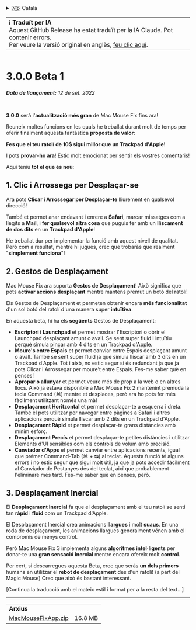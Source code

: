 <details>
<summary>🇦🇩 Català</summary>

[🇬🇧 English (GitHub)](https://github.com/noah-nuebling/mac-mouse-fix/releases/tag/3.0.0-Beta-1.1)\
**🇦🇩 Català**\
[🇩🇪 Deutsch](https://redirect.macmousefix.com/?target=mmf-release&tag=3.0.0-Beta-1.1&locale=de)\
[🇪🇸 Español](https://redirect.macmousefix.com/?target=mmf-release&tag=3.0.0-Beta-1.1&locale=es)\
[🇫🇷 Français](https://redirect.macmousefix.com/?target=mmf-release&tag=3.0.0-Beta-1.1&locale=fr)\
[🇮🇩 Indonesia](https://redirect.macmousefix.com/?target=mmf-release&tag=3.0.0-Beta-1.1&locale=id)\
[🇮🇹 Italiano](https://redirect.macmousefix.com/?target=mmf-release&tag=3.0.0-Beta-1.1&locale=it)\
[🇭🇺 Magyar](https://redirect.macmousefix.com/?target=mmf-release&tag=3.0.0-Beta-1.1&locale=hu)\
[🇳🇱 Nederlands](https://redirect.macmousefix.com/?target=mmf-release&tag=3.0.0-Beta-1.1&locale=nl)\
[🇵🇱 Polski](https://redirect.macmousefix.com/?target=mmf-release&tag=3.0.0-Beta-1.1&locale=pl)\
[🇧🇷 Português (Brasil)](https://redirect.macmousefix.com/?target=mmf-release&tag=3.0.0-Beta-1.1&locale=pt-BR)\
[🇵🇹 Português (Portugal)](https://redirect.macmousefix.com/?target=mmf-release&tag=3.0.0-Beta-1.1&locale=pt-PT)\
[🇷🇴 Română](https://redirect.macmousefix.com/?target=mmf-release&tag=3.0.0-Beta-1.1&locale=ro)\
[🇸🇪 Svenska](https://redirect.macmousefix.com/?target=mmf-release&tag=3.0.0-Beta-1.1&locale=sv)\
[🇻🇳 Tiếng Việt](https://redirect.macmousefix.com/?target=mmf-release&tag=3.0.0-Beta-1.1&locale=vi)\
[🇹🇷 Türkçe](https://redirect.macmousefix.com/?target=mmf-release&tag=3.0.0-Beta-1.1&locale=tr)\
[🇨🇿 Čeština](https://redirect.macmousefix.com/?target=mmf-release&tag=3.0.0-Beta-1.1&locale=cs)\
[🇬🇷 Ελληνικά](https://redirect.macmousefix.com/?target=mmf-release&tag=3.0.0-Beta-1.1&locale=el)\
[🇷🇺 Русский](https://redirect.macmousefix.com/?target=mmf-release&tag=3.0.0-Beta-1.1&locale=ru)\
[🇺🇦 Українська](https://redirect.macmousefix.com/?target=mmf-release&tag=3.0.0-Beta-1.1&locale=uk)\
[🇮🇱 עברית](https://redirect.macmousefix.com/?target=mmf-release&tag=3.0.0-Beta-1.1&locale=he)\
[🇸🇦 العربية](https://redirect.macmousefix.com/?target=mmf-release&tag=3.0.0-Beta-1.1&locale=ar)\
[🇮🇳 हिन्दी](https://redirect.macmousefix.com/?target=mmf-release&tag=3.0.0-Beta-1.1&locale=hi)\
[🇹🇭 ไทย](https://redirect.macmousefix.com/?target=mmf-release&tag=3.0.0-Beta-1.1&locale=th)\
[🇨🇳 中文 (简体)](https://redirect.macmousefix.com/?target=mmf-release&tag=3.0.0-Beta-1.1&locale=zh-Hans)\
[🇨🇳 中文 (繁體)](https://redirect.macmousefix.com/?target=mmf-release&tag=3.0.0-Beta-1.1&locale=zh-Hant)\
[🇭🇰 中文（香港)](https://redirect.macmousefix.com/?target=mmf-release&tag=3.0.0-Beta-1.1&locale=zh-HK)\
[🇯🇵 日本語](https://redirect.macmousefix.com/?target=mmf-release&tag=3.0.0-Beta-1.1&locale=ja)\
[🇰🇷 한국어](https://redirect.macmousefix.com/?target=mmf-release&tag=3.0.0-Beta-1.1&locale=ko)\
[Help translate Mac Mouse Fix to different languages!](https://github.com/noah-nuebling/mac-mouse-fix/discussions/731)
</details>
<table align=><td>
<b>ℹ️ Traduït per IA</b><br>
Aquest GitHub Release ha estat traduït per la IA Claude. Pot contenir errors.<br>
Per veure la versió original en anglès, <a href="https://github.com/noah-nuebling/mac-mouse-fix/releases/tag/3.0.0-Beta-1.1">feu clic aquí</a>.
</td></table>

<table></table>

# 3.0.0 Beta 1
***Data de llançament:** 12 de set. 2022*

<br>

**3.0.0** serà l'**actualització més gran** de Mac Mouse Fix fins ara!

Reuneix moltes funcions en les quals he treballat durant molt de temps per oferir finalment aquesta fantàstica **proposta de valor**:

**Fes que el teu ratolí de 10$ sigui millor que un Trackpad d'Apple!**

I pots **provar-ho ara**! Estic molt emocionat per sentir els vostres comentaris!

Aquí teniu **tot el que és nou**:

## 1. Clic i Arrossega per Desplaçar-se

Ara pots **Clicar i Arrossegar per Desplaçar-te** lliurement en qualsevol direcció!

També et permet anar endavant i enrere a **Safari**, marcar missatges com a llegits a **Mail**, i **fer qualsevol altra cosa** que puguis fer amb un **lliscament de dos dits** en un **Trackpad d'Apple**!

He treballat dur per implementar la funció amb aquest nivell de qualitat. Però com a resultat, mentre hi jugues, crec que trobaràs que realment "**simplement funciona**"!

## 2. Gestos de Desplaçament

Mac Mouse Fix ara suporta **Gestos de Desplaçament**!
Això significa que pots **activar accions** **desplaçant** mentre mantens premut un botó del ratolí!

Els Gestos de Desplaçament et permeten obtenir encara **més funcionalitat** d'un sol botó del ratolí d'una manera super **intuïtiva**.

En aquesta beta, hi ha els **següents** Gestos de Desplaçament:

  - **Escriptori i Launchpad** et permet mostrar l'Escriptori o obrir el Launchpad desplaçant amunt o avall. Se sent super fluid i intuïtiu perquè simula pinçar amb 4 dits en un Trackpad d'Apple.
  - **Moure's entre Espais** et permet canviar entre Espais desplaçant amunt o avall. També se sent super fluid ja que simula lliscar amb 3 dits en un Trackpad d'Apple. Tot i això, no estic segur si és redundant ja que ja pots Clicar i Arrossegar per moure't entre Espais. Fes-me saber què en penses!
  - **Apropar o allunyar** et permet veure més de prop a la web o en altres llocs. Això ja estava disponible a Mac Mouse Fix 2 mantenint premuda la tecla Command (⌘) mentre et desplaces, però ara ho pots fer més fàcilment utilitzant només una mà!
  - **Desplaçament Horitzontal** et permet desplaçar-te a esquerra i dreta. També el pots utilitzar per navegar entre pàgines a Safari i altres aplicacions perquè simula lliscar amb 2 dits en un Trackpad d'Apple.
  - **Desplaçament Ràpid** et permet desplaçar-te grans distàncies amb mínim esforç.
  - **Desplaçament Precís** et permet desplaçar-te petites distàncies i utilitzar Elements d'UI sensibles com els controls de volum amb precisió.
  - **Canviador d'Apps** et permet canviar entre aplicacions recents, igual que prémer Command-Tab (⌘ + ↹) al teclat. Aquesta funció té alguns errors i no estic segur que sigui molt útil, ja que ja pots accedir fàcilment al Canviador de Pestanyes des del teclat, així que probablement l'eliminaré més tard. Fes-me saber què en penses, però.

## 3. Desplaçament Inercial

El **Desplaçament Inercial** fa que el desplaçament amb el teu ratolí se senti tan **ràpid** i **fluid** com un Trackpad d'Apple.

El Desplaçament Inercial crea animacions **llargues** i molt **suaus**. En una roda de desplaçament, les animacions llargues generalment vénen amb el compromís de menys control.

Però Mac Mouse Fix 3 implementa alguns **algoritmes intel·ligents** per donar-te una **gran sensació inercial** mentre encara ofereix molt **control**.

Per cert, si descarregues aquesta Beta, crec que seràs **un dels primers** humans en utilitzar el **rebot de desplaçament** des d'un ratolí! (a part del Magic Mouse) Crec que això és bastant interessant.

[Continua la traducció amb el mateix estil i format per a la resta del text...]

---

<table align="start">
<tr>
    <td colspan=2>
        <b>Arxius</b>
    </td>
</tr>
<tr>
    <td><a href="https://github.com/noah-nuebling/mac-mouse-fix/releases/download/3.0.0-Beta-1.1/MacMouseFixApp.zip">MacMouseFixApp.zip</a></td>
    <td>16.8 MB</td>
</tr>
</table>